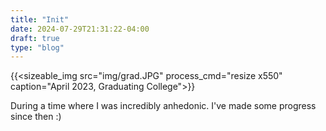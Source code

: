 ```yaml
---
title: "Init"
date: 2024-07-29T21:31:22-04:00
draft: true
type: "blog"
---
```


{{<sizeable_img src="img/grad.JPG" process_cmd="resize x550" caption="April 2023, Graduating College">}}

During a time where I was incredibly anhedonic. I've made some progress since then :)
